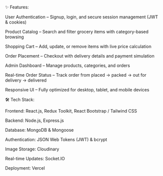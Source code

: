 ✨ Features:

User Authentication – Signup, login, and secure session management (JWT & cookies)

Product Catalog – Search and filter grocery items with category-based browsing

Shopping Cart – Add, update, or remove items with live price calculation

Order Placement – Checkout with delivery details and payment simulation

Admin Dashboard – Manage products, categories, and orders

Real-time Order Status – Track order from placed → packed → out for delivery → delivered

Responsive UI – Fully optimized for desktop, tablet, and mobile devices

🛠 Tech Stack:

Frontend: React.js, Redux Toolkit, React Bootstrap / Tailwind CSS

Backend: Node.js, Express.js

Database: MongoDB & Mongoose

Authentication: JSON Web Tokens (JWT) & bcrypt

Image Storage: Cloudinary

Real-time Updates: Socket.IO

Deployment: Vercel
